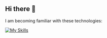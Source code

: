 ## Hi there 👋


I am becoming familiar with these technologies:

[![My Skills](https://skillicons.dev/icons?i=python,fastapi,ts,react,nextjs,sqlite)](https://skillicons.dev)
<!--
**SushiDevice/SushiDevice** is a ✨ _special_ ✨ repository because its `README.md` (this file) appears on your GitHub profile.

Here are some ideas to get you started:

- 🔭 I’m currently working on ...
- 🌱 I’m currently learning ...
- 👯 I’m looking to collaborate on ...
- 🤔 I’m looking for help with ...
- 💬 Ask me about ...
- 📫 How to reach me: ...
- 😄 Pronouns: ...
- ⚡ Fun fact: ...
-->
